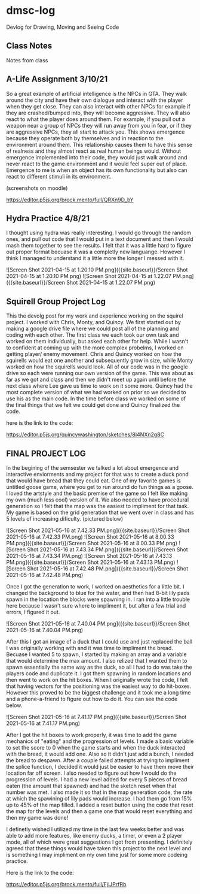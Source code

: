 # dmsc-log
Devlog for Drawing, Moving and Seeing Code

## Class Notes
Notes from class 

## A-Life Assignment 3/10/21

So a great example of artificial intelligence is the NPCs in GTA. They walk around the city and have their own dialogue and interact with the player when they get close. They can also interact with other NPCs for example if they are crashed/bumped into, they will become aggressive. They will also react to what the player does around them. For example, if you pull out a weapon near a group of NPCs they will run away from you in fear, or if they are aggressive NPCs, they all start to attack you. This shows emergence because they operate both by themselves and in reaction to the environment around them. This relationship causes them to have this sense of realness and they almost react as real human beings would. Without emergence implemented into their code, they would just walk around and never react to the game environment and it would feel super out of place. Emergence to me is when an object has its own functionality but also can react to different stimuli in its environment. 

(screenshots on moodle)

https://editor.p5js.org/brock.mento/full/QRXn9D_bY


## Hydra Practice 4/8/21

I thought using hydra was really interesting. I would go through the random ones, and pull out code that I would put in a text document and then I would mash them together to see the results. I felt that it was a little hard to figure out proper format becuase it was a completly new languange. However I think I managed to understand it a little more the longer I messed with it. 

![Screen Shot 2021-04-15 at 1.20.10 PM.png]({{site.baseurl}}/Screen Shot 2021-04-15 at 1.20.10 PM.png)
![Screen Shot 2021-04-15 at 1.22.07 PM.png]({{site.baseurl}}/Screen Shot 2021-04-15 at 1.22.07 PM.png)




## Squirell Group Project Log

This the devolg post for my work and experience working on the squirel project. I worked with Chris, Monty, and Quincy.  We first started out by
making a google drive file where we could post all of the planning and coding with each other. The first class we each took our own task and worked 
on them individually, but asked each other for help. While I wasn't to confident at coming up with the more complex probelms, I worked on getting player/
enemy movement. Chris and Quincy worked on how the squirells would eat one another and subsequently grow in size, while Monty worked on how the squirells 
would look. All of our code was in the google drive so each were running our own version of the game. This was about as far as we got and class and then 
we didn't meet up again until before the next class where Lee gave us time to work on it some more. Quincy had the most complete version of what we had 
worked on prior so we decided to use his as the main code. In the time before class we worked on some of the final things that we felt we could get done and 
Quincy finalized the code. 

here is the link to the code:

https://editor.p5js.org/quincywashington/sketches/8I4NXn2g8C




## FINAL PROJECT LOG


In the begining of the semsester we talked a lot about emergence and interactive enviorments and my project for that was to create a duck pond that would have bread that they could eat. One of my favorite games is untitled goose game, where you get to run around do fun things as a goose. I loved the artstyle and the basic premise of the game so I felt like making my own (much less cool) version of it. We also needed to have procedural generation so I felt that the map was the easiest to impliment for that task. My game is based on the grid generation that we went over in class and has 5 levels of increasing dificulty. (pictured below)

![Screen Shot 2021-05-16 at 7.42.33 PM.png]({{site.baseurl}}/Screen Shot 2021-05-16 at 7.42.33 PM.png)
![Screen Shot 2021-05-16 at 8.00.33 PM.png]({{site.baseurl}}/Screen Shot 2021-05-16 at 8.00.33 PM.png)
![Screen Shot 2021-05-16 at 7.43.34 PM.png]({{site.baseurl}}/Screen Shot 2021-05-16 at 7.43.34 PM.png)
![Screen Shot 2021-05-16 at 7.43.13 PM.png]({{site.baseurl}}/Screen Shot 2021-05-16 at 7.43.13 PM.png)
![Screen Shot 2021-05-16 at 7.42.48 PM.png]({{site.baseurl}}/Screen Shot 2021-05-16 at 7.42.48 PM.png)


Once I got the generation to work, I worked on aesthetics for a little bit. I changed the background to blue for the water, and then had 8-bit lily pads spawn in the location the blocks were spawning in. I ran into a little trouble here because I wasn't sure where to impliment it, but after a few trial and errors, I figured it out. 

![Screen Shot 2021-05-16 at 7.40.04 PM.png]({{site.baseurl}}/Screen Shot 2021-05-16 at 7.40.04 PM.png)


After this I got an image of a duck that I could use and just replaced the ball I was originally working with and it was time to impliment the bread. Becuase I wanted 5 to spawn, I started by making an array and a variable that would determine the max amount. I also relized that I wanted them to spawn essentially the same way as the duck, so all I had to do was take the players code and duplicate it. I got them spawning in random locations and then went to work on the hit boxes. When I originally wrote the code, I felt that having vectors for the positioning was the easiest way to do hit-boxes. However this proved to be the biggest challenge and it took me a long time and a phone-a-friend to figure out how to do it. You can see the code below.

![Screen Shot 2021-05-16 at 7.41.17 PM.png]({{site.baseurl}}/Screen Shot 2021-05-16 at 7.41.17 PM.png)

After I got the hit boxes to work properly, it was time to add the game mechanics of "eating" and the progression of levels. I made a basic variable to set the score to 0 when the game starts and when the duck interacted with the bread, it would add one. Also so it didn't just add a bunch, I needed the bread to despawn. After a couple failed attempts at trying to impliment the splice function, I decided it would just be easier to have them move their location far off screen. I also needed to figure out how I would do the progression of levels. I had a new level added for every 5 pieces of bread eaten (the amount that spawned) and had the sketch reset when that number was met. I also made it so that in the map generation code, the rate at which the spawining of lily pads would increase. I had them go from 15% up to 45% of the map filled. I added a reset button using the code that reset the map for the levels and then a game one that would reset everything and then my game was done!

I definetly wished I utilized my time in the last few weeks better and was able to add more features, like enemy ducks, a timer, or even a 2 player mode, all of which were great suggestions I got from presenting. I definitely agreed that these things would have taken this project to the next level and is something I may impliment on my own time just for some more codeing practice. 

Here is the link to the code:

https://editor.p5js.org/brock.mento/full/FjiJPrfRb
